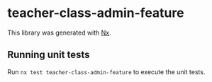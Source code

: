 # teacher-class-admin-feature

This library was generated with [Nx](https://nx.dev).

## Running unit tests

Run `nx test teacher-class-admin-feature` to execute the unit tests.
